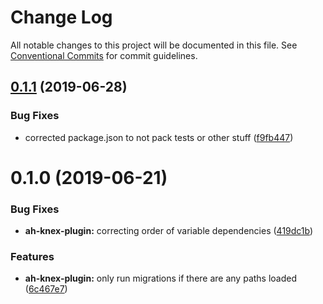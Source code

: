 # Change Log

All notable changes to this project will be documented in this file.
See [Conventional Commits](https://conventionalcommits.org) for commit guidelines.

## [0.1.1](https://github.com/Zaephor/ah-plugins/compare/@zaephor-ah/ah-knex-plugin@0.1.0...@zaephor-ah/ah-knex-plugin@0.1.1) (2019-06-28)


### Bug Fixes

* corrected package.json to not pack tests or other stuff ([f9fb447](https://github.com/Zaephor/ah-plugins/commit/f9fb447))





# 0.1.0 (2019-06-21)


### Bug Fixes

* **ah-knex-plugin:** correcting order of variable dependencies ([419dc1b](https://github.com/Zaephor/ah-plugins/commit/419dc1b))


### Features

* **ah-knex-plugin:** only run migrations if there are any paths loaded ([6c467e7](https://github.com/Zaephor/ah-plugins/commit/6c467e7))
